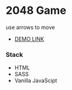 # 2048 Game 

use arrows to move
- [DEMO LINK](https://matvii1.github.io/2048-game/)

<h3>Stack</h3>

 - HTML
 - SASS
 - Vanilla JavaScipt
